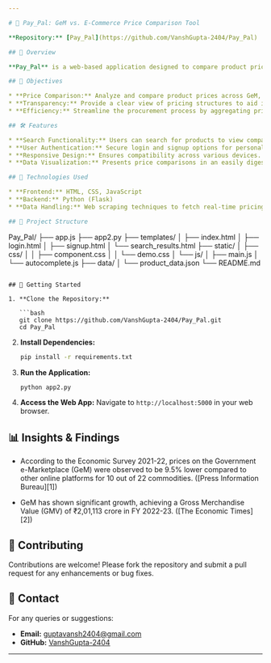 ```yaml
---

# 🛒 Pay_Pal: GeM vs. E-Commerce Price Comparison Tool

**Repository:** [Pay_Pal](https://github.com/VanshGupta-2404/Pay_Pal)

## 📌 Overview

**Pay_Pal** is a web-based application designed to compare product prices between the Government e-Marketplace (GeM) and leading e-commerce platforms such as Amazon and Flipkart. This tool aims to highlight pricing differences, offering insights into cost-effective procurement options.

## 🎯 Objectives

* **Price Comparison:** Analyze and compare product prices across GeM, Amazon, and Flipkart.
* **Transparency:** Provide a clear view of pricing structures to aid in informed purchasing decisions.
* **Efficiency:** Streamline the procurement process by aggregating price data in one platform.

## 🛠️ Features

* **Search Functionality:** Users can search for products to view comparative pricing.
* **User Authentication:** Secure login and signup options for personalized experiences.
* **Responsive Design:** Ensures compatibility across various devices.
* **Data Visualization:** Presents price comparisons in an easily digestible format.

## 🧰 Technologies Used

* **Frontend:** HTML, CSS, JavaScript
* **Backend:** Python (Flask)
* **Data Handling:** Web scraping techniques to fetch real-time pricing data.

## 📂 Project Structure

```
Pay_Pal/
├── app.js
├── app2.py
├── templates/
│   ├── index.html
│   ├── login.html
│   ├── signup.html
│   └── search_results.html
├── static/
│   ├── css/
│   │   ├── component.css
│   │   └── demo.css
│   └── js/
│       ├── main.js
│       └── autocomplete.js
├── data/
│   └── product_data.json
└── README.md
```

## 🚀 Getting Started

1. **Clone the Repository:**

   ```bash
   git clone https://github.com/VanshGupta-2404/Pay_Pal.git
   cd Pay_Pal
   ```

2. **Install Dependencies:**

   ```bash
   pip install -r requirements.txt
   ```

3. **Run the Application:**

   ```bash
   python app2.py
   ```

4. **Access the Web App:**
   Navigate to `http://localhost:5000` in your web browser.

## 📊 Insights & Findings

* According to the Economic Survey 2021-22, prices on the Government e-Marketplace (GeM) were observed to be 9.5% lower compared to other online platforms for 10 out of 22 commodities. ([Press Information Bureau][1])

* GeM has shown significant growth, achieving a Gross Merchandise Value (GMV) of ₹2,01,113 crore in FY 2022-23. ([The Economic Times][2])

## 🤝 Contributing

Contributions are welcome! Please fork the repository and submit a pull request for any enhancements or bug fixes.

## 📧 Contact

For any queries or suggestions:

* **Email:** [guptavansh2404@gmail.com](mailto:guptavansh2404@gmail.com)
* **GitHub:** [VanshGupta-2404](https://github.com/VanshGupta-2404)

---
```


